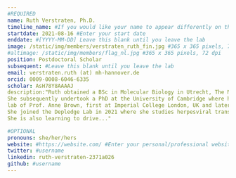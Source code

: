 ```yaml
---
#REQUIRED
name: Ruth Verstraten, Ph.D. 
timeline_name: #If you would like your name to appear differently on the Lab timeline, fill out this line.
startdate: 2021-08-16 #Enter your start date
enddate: #[YYYY-MM-DD] Leave this blank until you leave the lab
image: /static/img/members/verstraten_ruth_fin.jpg #365 x 365 pixels, 72 dpi
#altimage: /static/img/members/flag_nl.jpg #365 x 365 pixels, 72 dpi
position: Postdoctoral Scholar
subsequent: #Leave this blank until you leave the lab
email: verstraten.ruth (at) mh-hannover.de
orcid: 0009-0008-6046-6335
scholar: AsH78Y8AAAAJ
description:"Ruth obtained a BSc in Molecular Biology in Utrecht, The Netherlands, and subsequently worked as a research assistant in the lab of Prof. Simon Frost for a few years at the University of Sheffield, UK. 
She subsequently undertook a PhD at the University of Cambridge where her studies focused on innate immune responses and persistent HPV infections in cervical cancer. She then worked as a postdoc in the 
lab of Prof. Anne Brown, first at Imperial College London, UK and later at the Icahn school of Medicine at Mount Sinai, New York where her project focused on the functional characterization of genetic alterations on uveal melanoma.
She joined the Depledge Lab in 2021 where she studies herpesviral transcriptomics using novel nanopore sequencing approaches. Outside the life, Ruth is a dedicated mother of two who likes to spend time hiking around and enjoying nature. 
She is also learning to drive..."

#OPTIONAL
pronouns: she/her/hers
website: #https://website.com/ #Enter your personal/professional website
twitter: #username
linkedin: ruth-verstraten-2371a026
github: #username
---
```

